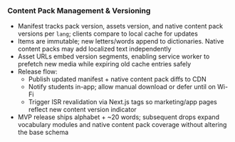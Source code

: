 ### Content Pack Management & Versioning

- Manifest tracks pack version, assets version, and native content pack versions per `lang`; clients compare to local cache for updates
- Items are immutable; new letters/words append to dictionaries. Native content packs may add localized text independently
- Asset URLs embed version segments, enabling service worker to prefetch new media while expiring old cache entries safely
- Release flow:
  - Publish updated manifest + native content pack diffs to CDN
  - Notify students in-app; allow manual download or defer until on Wi-Fi
  - Trigger ISR revalidation via Next.js tags so marketing/app pages reflect new content version indicator
- MVP release ships alphabet + ~20 words; subsequent drops expand vocabulary modules and native content pack coverage without altering the base schema
